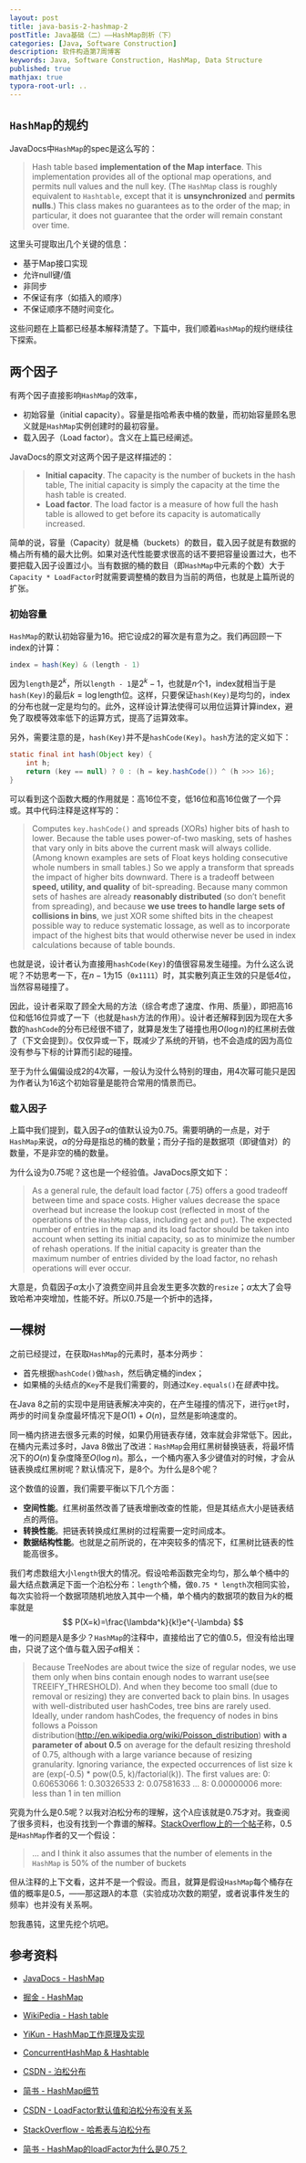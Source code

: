 ```yaml
---
layout: post
title: java-basis-2-hashmap-2
postTitle: Java基础（二）——HashMap剖析（下）
categories: [Java, Software Construction]
description: 软件构造第7周博客
keywords: Java, Software Construction, HashMap, Data Structure
published: true
mathjax: true
typora-root-url: ..
---
```


## `HashMap`的规约

JavaDocs中`HashMap`的spec是这么写的：

>Hash table based **implementation of the Map interface**. This implementation provides all of the optional map operations, and permits null values and the null key. (The `HashMap` class is roughly equivalent to `Hashtable`, except that it is **unsynchronized** and **permits nulls**.) This class makes no guarantees as to the order of the map; in particular, it does not guarantee that the order will remain constant over time.

这里头可提取出几个关键的信息：

- 基于Map接口实现
- 允许null键/值
- 非同步
- 不保证有序（如插入的顺序）
- 不保证顺序不随时间变化。

这些问题在上篇都已经基本解释清楚了。下篇中，我们顺着`HashMap`的规约继续往下探索。

## 两个因子

有两个因子直接影响`HashMap`的效率，

- 初始容量（initial capacity）。容量是指哈希表中桶的数量，而初始容量顾名思义就是`HashMap`实例创建时的最初容量。
- 载入因子（Load factor）。含义在上篇已经阐述。

JavaDocs的原文对这两个因子是这样描述的：

>- **Initial capacity**. The capacity is the number of buckets in the hash table, The initial capacity is simply the capacity at the time the hash table is created.
>- **Load factor**. The load factor is a measure of how full the hash table is allowed to get before its capacity is automatically increased.

简单的说，容量（Capacity）就是桶（buckets）的数目，载入因子就是有数据的桶占所有桶的最大比例。如果对迭代性能要求很高的话不要把容量设置过大，也不要把载入因子设置过小。当有数据的桶的数目（即`HashMap`中元素的个数）大于`Capacity * LoadFactor`时就需要调整桶的数目为当前的两倍，也就是上篇所说的扩张。

### 初始容量

`HashMap`的默认初始容量为16。把它设成2的幂次是有意为之。我们再回顾一下index的计算：

```java
index = hash(Key) & (length - 1)
```

因为`length`是$2^k$，所以`length - 1`是$2^k - 1$，也就是$n$个1，index就相当于是`hash(Key)`的最后$k = \log{\textrm{length}}$位。这样，只要保证`hash(Key)`是均匀的，index的分布也就一定是均匀的。此外，这样设计算法使得可以用位运算计算index，避免了取模等效率低下的运算方式，提高了运算效率。

另外，需要注意的是，`hash(Key)`并不是`hashCode(Key)`。`hash`方法的定义如下：

```java
static final int hash(Object key) {
    int h;
    return (key == null) ? 0 : (h = key.hashCode()) ^ (h >>> 16);
}
```

可以看到这个函数大概的作用就是：高16位不变，低16位和高16位做了一个异或。其中代码注释是这样写的：

>Computes `key.hashCode()` and spreads (XORs) higher bits of hash to lower. Because the table uses power-of-two masking, sets of hashes that vary only in bits above the current mask will always collide. (Among known examples are sets of Float keys holding consecutive whole numbers in small tables.) So we apply a transform that spreads the impact of higher bits downward. There is a tradeoff between **speed, utility, and quality** of bit-spreading. Because many common sets of hashes are already **reasonably distributed** (so don’t benefit from spreading), and because **we use trees to handle large sets of collisions in bins**, we just XOR some shifted bits in the cheapest possible way to reduce systematic lossage, as well as to incorporate impact of the highest bits that would otherwise never be used in index calculations because of table bounds.

也就是说，设计者认为直接用`hashCode(Key)`的值很容易发生碰撞。为什么这么说呢？不妨思考一下，在$n - 1$为15（`0x1111`）时，其实散列真正生效的只是低4位，当然容易碰撞了。

因此，设计者采取了顾全大局的方法（综合考虑了速度、作用、质量），即把高16位和低16位异或了一下（也就是`hash`方法的作用）。设计者还解释到因为现在大多数的`hashCode`的分布已经很不错了，就算是发生了碰撞也用$O(\log{n})$的红黑树去做了（下文会提到）。仅仅异或一下，既减少了系统的开销，也不会造成的因为高位没有参与下标的计算而引起的碰撞。

至于为什么偏偏设成2的4次幂，一般认为没什么特别的理由，用4次幂可能只是因为作者认为16这个初始容量是能符合常用的情景而已。

### 载入因子

上篇中我们提到，载入因子$\alpha$的值默认设为0.75。需要明确的一点是，对于`HashMap`来说，$\alpha$的分母是指总的桶的数量；而分子指的是数据项（即键值对）的数量，不是非空的桶的数量。

为什么设为0.75呢？这也是一个经验值。JavaDocs原文如下：

>As a general rule, the default load factor (.75) offers a good tradeoff between time and space costs.  Higher values decrease the space overhead but increase the lookup cost (reflected in most of the operations of the `HashMap` class, including `get` and `put`).  The expected number of entries in the map and its load factor should be taken into account when setting its initial capacity, so as to minimize the number of rehash operations.  If the initial capacity is greater than the maximum number of entries divided by the load factor, no rehash operations will ever occur.

大意是，负载因子$\alpha$太小了浪费空间并且会发生更多次数的`resize`；$\alpha$太大了会导致哈希冲突增加，性能不好。所以0.75是一个折中的选择，

## 一棵树

之前已经提过，在获取`HashMap`的元素时，基本分两步：

- 首先根据`hashCode()`做`hash`，然后确定桶的index；
- 如果桶的头结点的`Key`不是我们需要的，则通过`Key.equals()`在*链表*中找。

在Java 8之前的实现中是用链表解决冲突的，在产生碰撞的情况下，进行`get`时，两步的时间复杂度最坏情况下是$O(1)+O(n)$，显然是影响速度的。

同一桶内挤进去很多元素的时候，如果仍用链表存储，效率就会非常低下。因此，在桶内元素过多时，Java 8做出了改进：`HashMap`会用红黑树替换链表，将最坏情况下的$O(n)$复杂度降至$O(\log{n})$。那么，一个桶内塞入多少键值对的时候，才会从链表换成红黑树呢？默认情况下，是8个。为什么是8个呢？

这个数值的设置，我们需要平衡以下几个方面：

- **空间性能**。红黑树虽然改善了链表增删改查的性能，但是其结点大小是链表结点的两倍。
- **转换性能**。把链表转换成红黑树的过程需要一定时间成本。
- **数据结构性能**。也就是之前所说的，在冲突较多的情况下，红黑树比链表的性能高很多。

我们考虑数组大小`length`很大的情况。假设哈希函数完全均匀，那么单个桶中的最大结点数满足下面一个泊松分布：`length`个桶，做`0.75 * length`次相同实验，每次实验将一个数据项随机地放入其中一个桶，单个桶内的数据项的数目为$k$的概率就是
$$
P(X=k)=\frac{\lambda^k}{k!}e^{-\lambda}
$$
唯一的问题是$\lambda$是多少？`HashMap`的注释中，直接给出了它的值0.5，但没有给出理由，只说了这个值与载入因子$\alpha$相关：

>Because TreeNodes are about twice the size of regular nodes, we use them only when bins contain enough nodes to warrant use(see TREEIFY_THRESHOLD). And when they become too small (due to removal or resizing) they are converted back to plain bins. In usages with well-distributed user hashCodes, tree bins are rarely used. Ideally, under random hashCodes, the frequency of nodes in bins follows a Poisson distribution(http://en.wikipedia.org/wiki/Poisson_distribution) **with a parameter of about 0.5** on average for the default resizing threshold of 0.75, although with a large variance because of resizing granularity. Ignoring variance, the expected occurrences of list size k are (exp(-0.5) * pow(0.5, k)/factorial(k)). The first values are:
>0: 0.60653066
>1: 0.30326533
>2: 0.07581633
...
>8: 0.00000006
>more: less than 1 in ten million

究竟为什么是0.5呢？以我对泊松分布的理解，这个$\lambda$应该就是0.75才对。我查阅了很多资料，也没有找到一个靠谱的解释。[StackOverflow上的一个帖子](https://stackoverflow.com/questions/20448477/cant-understand-poisson-part-of-hash-tables-from-sun-documentation)称，0.5是`HashMap`作者的又一个假设：

> ... and I think it also assumes that the number of elements in the `HashMap` is 50% of the number of buckets

但从注释的上下文看，这并不是一个假设。而且，就算是假设`HashMap`每个桶存在值的概率是0.5，——那这跟$\lambda$的本意（实验成功次数的期望，或者说事件发生的频率）也并没有关系啊。

恕我愚钝，这里先挖个坑吧。

## 参考资料

- [JavaDocs - HashMap](https://docs.oracle.com/javase/8/docs/api/java/util/HashMap.html)

- [掘金 - HashMap](https://juejin.im/post/5dee6f54f265da33ba5a79c8)

- [WikiPedia - Hash table](https://en.wikipedia.org/wiki/Hash_table)

- [YiKun - HashMap工作原理及实现](https://yikun.github.io/2015/04/01/Java-HashMap%E5%B7%A5%E4%BD%9C%E5%8E%9F%E7%90%86%E5%8F%8A%E5%AE%9E%E7%8E%B0/)

- [ConcurrentHashMap & Hashtable](https://mp.weixin.qq.com/s/AixdbEiXf3KfE724kg2YIw)

- [CSDN - 泊松分布](https://blog.csdn.net/ccnt_2012/article/details/81114920)

- [简书 - HashMap细节](https://www.jianshu.com/p/9ad7a192fd7a)

- [CSDN - LoadFactor默认值和泊松分布没有关系](https://blog.csdn.net/reliveIT/article/details/82960063)

- [StackOverflow - 哈希表与泊松分布](https://stackoverflow.com/questions/20448477/cant-understand-poisson-part-of-hash-tables-from-sun-documentation)

- [简书 - HashMap的loadFactor为什么是0.75？](https://www.jianshu.com/p/64f6de3ffcc1)